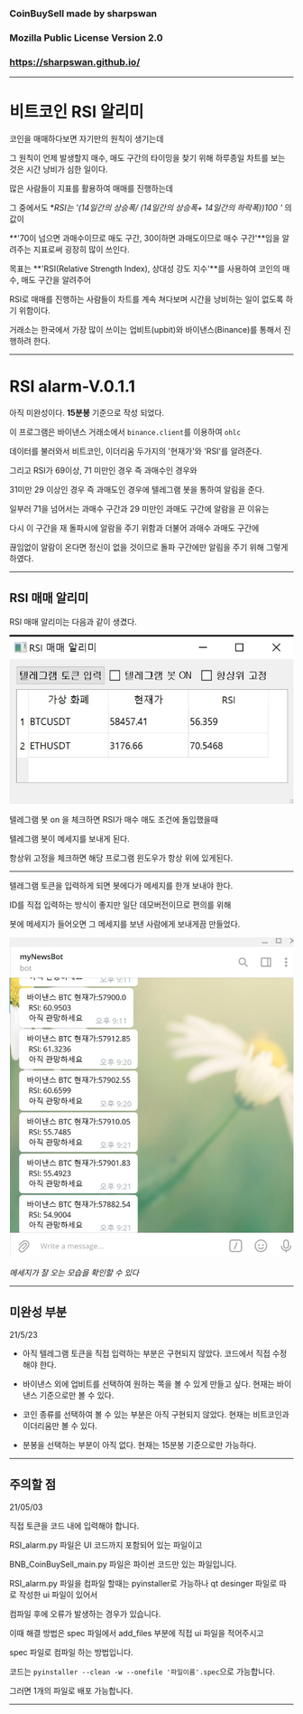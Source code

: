 ### CoinBuySell made by sharpswan 

### Mozilla Public License Version 2.0
### https://sharpswan.github.io/ 

---

# 비트코인 RSI 알리미

코인을 매매하다보면 자기만의 원칙이 생기는데 

그 원칙이 언제 발생할지  매수, 매도 구간의 타이밍을 찾기 위해 하루종일 차트를 보는 것은 시간 낭비가 심한 일이다.

많은 사람들이 지표를 활용하여 매매를 진행하는데 

그 중에서도 **RSI는 '(14일간의 상승폭/ (14일간의 상승폭+ 14일간의 하락폭))*100 '** 의 값이 

**'70이 넘으면 과매수이므로 매도 구간, 30이하면 과매도이므로 매수 구간'**임을 알려주는 지표로써 굉장히 많이 쓰인다.

목표는 **'RSI(Relative Strength Index), 상대성 강도 지수'**를 사용하여 코인의 매수, 매도 구간을 알려주어

RSI로 매매를 진행하는 사람들이 차트를 계속 쳐다보며 시간을 낭비하는 일이 없도록 하기 위함이다.

거래소는 한국에서 가장 많이 쓰이는 업비트(upbit)와 바이낸스(Binance)를 통해서 진행하려 한다.

---

# RSI alarm-V.0.1.1

아직 미완성이다. **15분봉** 기준으로 작성 되었다.

이 프로그램은 바이낸스 거래소에서 `binance.client`를 이용하여 `ohlc` 

데이터를 불러와서 비트코인, 이더리움 두가지의 '현재가'와 'RSI'를 알려준다.

그리고 RSI가 69이상, 71 미만인 경우 즉 과매수인 경우와

31미만 29 이상인 경우 즉 과매도인 경우에 텔레그램 봇을 통하여 알림을 준다.

일부러 71을 넘어서는 과매수 구간과 29 미만인 과매도 구간에 알람을 끈 이유는

다시 이 구간을 재 돌파시에 알람을 주기 위함과 더불어 과매수 과매도 구간에 

끊임없이 알람이 온다면 정신이 없을 것이므로 돌파 구간에만 알림을 주기 위해 그렇게 하였다.

---
## RSI 매매 알리미

RSI 매매 알리미는 다음과 같이 생겼다.

![RSIbuysell](/assets/img/RSI_program.jpg)

텔레그램 봇 on 을 체크하면 RSI가 매수 매도 조건에 돌입했을때 

텔레그램 봇이 메세지를 보내게 된다. 

항상위 고정을 체크하면 해당 프로그램 윈도우가 항상 위에 있게된다.

---

텔레그램 토큰을 입력하게 되면 봇에다가 메세지를 한개 보내야 한다.

ID를 직접 입력하는 방식이 좋지만 일단 데모버전이므로 편의를 위해

봇에 메세지가 들어오면 그 메세지를 보낸 사람에게 보내게끔 만들었다.


![RSIbuysell](/assets/img/telegram_bot.jpg)

*메세지가 잘 오는 모습을 확인할 수 있다*

---
## 미완성 부분 


21/5/23

* 아직 텔레그램 토큰을 직접 입력하는 부분은 구현되지 않았다. 코드에서 직접 수정해야 한다.

* 바이낸스 외에 업비트를 선택하여 원하는 쪽을 볼 수 있게 만들고 싶다. 현재는 바이낸스 기준으로만 볼 수 있다.

* 코인 종류를 선택하여 볼 수 있는 부분은 아직 구현되지 않았다. 현재는 비트코인과 이더리움만 볼 수 있다.

* 분봉을 선택하는 부분이 아직 없다. 현재는 15분봉 기준으로만 가능하다.

---
## 주의할 점


21/05/03

직접 토큰을 코드 내에 입력해야 합니다.

RSI_alarm.py 파일은 UI 코드까지 포함되어 있는 파일이고

BNB_CoinBuySell_main.py 파일은 파이썬 코드만 있는 파일입니다. 

RSI_alarm.py 파일을 컴파일 할때는 pyinstaller로 가능하나 qt desinger 파일로 따로 작성한 ui 파일이 있어서

컴파일 후에 오류가 발생하는 경우가 있습니다.

이때 해결 방법은 spec 파일에서 add_files 부분에 직접 ui 파일을 적어주시고

spec 파일로 컴파일 하는 방법입니다.

코드는 `pyinstaller --clean -w --onefile '파일이름'.spec`으로 가능합니다.

그러면 1개의 파일로 배포 가능합니다.

---

